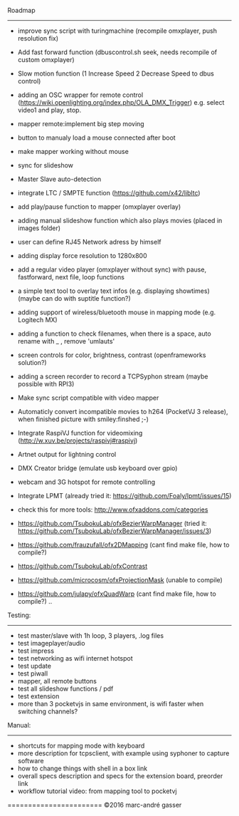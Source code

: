 Roadmap
*******

- improve sync script with turingmachine (recompile omxplayer, push resolution fix)
- Add fast forward function (dbuscontrol.sh seek, needs recompile of custom omxplayer)
- Slow motion function (1 Increase Speed 2 Decrease Speed to dbus control)
- adding an OSC wrapper for remote control (https://wiki.openlighting.org/index.php/OLA_DMX_Trigger) e.g. select video1 and play, stop.

- mapper remote:implement big step moving
- button to manualy load a mouse connected after boot
- make mapper working without mouse

- sync for slideshow
- Master Slave auto-detection
- integrate LTC / SMPTE function (https://github.com/x42/libltc)

- add play/pause function to mapper (omxplayer overlay)
- adding manual slideshow function which also plays movies (placed in images folder)
- user can define RJ45 Network adress by himself
- adding display force resolution to 1280x800

- add a regular video player (omxplayer without sync) with pause, fastforward, next file, loop functions
- a simple text tool to overlay text infos (e.g. displaying showtimes) (maybe can do with suptitle function?)
- adding support of wireless/bluetooth mouse in mapping mode (e.g. Logitech MX)
- adding a function to check filenames, when there is a space, auto rename with _ , remove 'umlauts'
- screen controls for color, brightness, contrast (openframeworks solution?)
- adding a screen recorder to record a TCPSyphon stream (maybe possible with RPI3)
- Make sync script compatible with video mapper 
- Automaticly convert incompatible movies to h264  (PocketVJ 3 release), when finished picture with smiley:finshed ;-)
- Integrate RaspiVJ function for videomixing (http://w.xuv.be/projects/raspivj#raspivj)
- Artnet output for lightning control
- DMX Creator bridge (emulate usb keyboard over gpio)
- webcam and 3G hotspot for remote controlling
- Integrate LPMT (already tried it: https://github.com/Foaly/lpmt/issues/15)
- check this for more tools: http://www.ofxaddons.com/categories
 - https://github.com/TsubokuLab/ofxBezierWarpManager (tried it: https://github.com/TsubokuLab/ofxBezierWarpManager/issues/3)
  - https://github.com/frauzufall/ofx2DMapping (cant find make file, how to compile?)
  - https://github.com/TsubokuLab/ofxContrast
  - https://github.com/microcosm/ofxProjectionMask (unable to compile)
  - https://github.com/julapy/ofxQuadWarp (cant find make file, how to compile?)
..



Testing:
********

- test master/slave with 1h loop, 3 players, .log files
- test imageplayer/audio
- test impress
- test networking as wifi internet hotspot
- test update
- test piwall
- mapper, all remote buttons
- test all slideshow functions / pdf
- test extension
- more than 3 pocketvjs in same environment, is wifi faster when switching channels?


Manual:
*******
- shortcuts for mapping mode with keyboard
- more description for tcpsclient, with example using syphoner to capture software
- how to change things with shell in a box link
- overall specs description and specs for the extension board, preorder link
- workflow tutorial video: from mapping tool to pocketvj


=======================
©2016 marc-andré gasser


